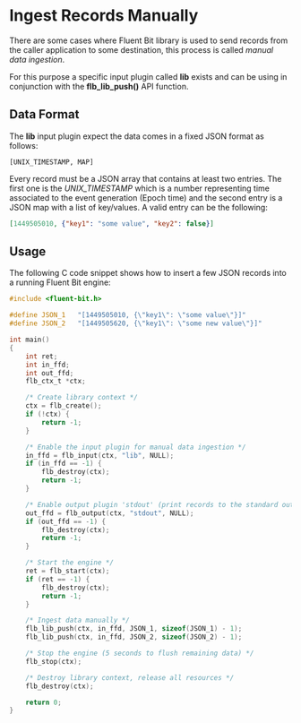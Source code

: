 # Ingest Records Manually

There are some cases where Fluent Bit library is used to send records from the caller application to some destination, this process is called _manual data ingestion_.

For this purpose a specific input plugin called __lib__ exists and can be using in conjunction with the __flb_lib_push()__ API function.

## Data Format

The __lib__ input plugin expect the data comes in a fixed JSON format as follows:

```
[UNIX_TIMESTAMP, MAP]
```

Every record must be a JSON array that contains at least two entries. The first one is the _UNIX\_TIMESTAMP_ which is a number representing time associated to the event generation (Epoch time) and the second entry is a JSON map with a list of key/values. A valid entry can be the following:

```json
[1449505010, {"key1": "some value", "key2": false}]
```

## Usage

The following C code snippet shows how to insert a few JSON records into a running Fluent Bit engine:

```C
#include <fluent-bit.h>

#define JSON_1   "[1449505010, {\"key1\": \"some value\"}]"
#define JSON_2   "[1449505620, {\"key1\": \"some new value\"}]"

int main()
{
    int ret;
    int in_ffd;
    int out_ffd;
    flb_ctx_t *ctx;

    /* Create library context */
    ctx = flb_create();
    if (!ctx) {
        return -1;
    }

    /* Enable the input plugin for manual data ingestion */
    in_ffd = flb_input(ctx, "lib", NULL);
    if (in_ffd == -1) {
        flb_destroy(ctx);
        return -1;
    }

    /* Enable output plugin 'stdout' (print records to the standard output) */
    out_ffd = flb_output(ctx, "stdout", NULL);
    if (out_ffd == -1) {
        flb_destroy(ctx);
        return -1;
    }

    /* Start the engine */
    ret = flb_start(ctx);
    if (ret == -1) {
        flb_destroy(ctx);
        return -1;
    }

    /* Ingest data manually */
    flb_lib_push(ctx, in_ffd, JSON_1, sizeof(JSON_1) - 1);
    flb_lib_push(ctx, in_ffd, JSON_2, sizeof(JSON_2) - 1);

    /* Stop the engine (5 seconds to flush remaining data) */
    flb_stop(ctx);

    /* Destroy library context, release all resources */
    flb_destroy(ctx);

    return 0;
}
```
